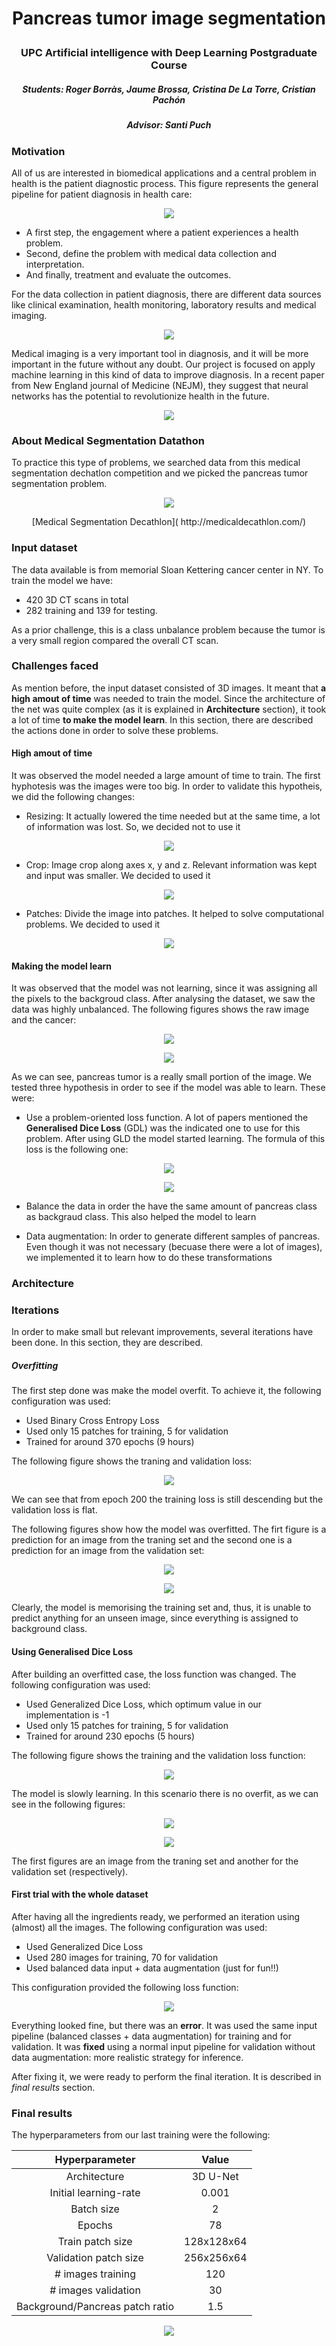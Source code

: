 ﻿# <p align="center"> Pancreas tumor image segmentation </p>

### <p align="center"> UPC Artificial intelligence with Deep Learning Postgraduate Course </p>

##### <p align="center"> Students: Roger Borràs, Jaume Brossa, Cristina De La Torre, Cristian Pachón </p>

##### <p align="center"> Advisor: Santi Puch </p>

### Motivation

All of us are interested in biomedical applications and a central problem in health is the patient diagnostic process. This figure represents the general pipeline for patient diagnosis in health care:

<p align="center">
    <img align="center" src="images/motivation_data/dp.png">
</p>

* A first step, the engagement where a patient experiences a health problem.
* Second, define the problem with medical data collection and interpretation.
* And finally, treatment and evaluate the outcomes.

For the data collection in patient diagnosis, there are different data sources like clinical examination, health monitoring, laboratory results and medical imaging. 

<p align="center">
    <img align="center" src="images/motivation_data/md.png">
</p>

Medical imaging is a very important tool in diagnosis, and it will be more important in the future without any doubt. Our project is focused on apply machine learning in this kind of data to improve diagnosis. In a recent paper from New England journal of Medicine (NEJM), they suggest that neural networks has the potential to revolutionize health in the future.

<p align="center">
    <img align="center" src="images/motivation_data/NEJM_1.png">
</p>

### About Medical Segmentation Datathon

To practice this type of problems, we searched data from this medical segmentation dechatlon competition  and we picked the pancreas tumor segmentation problem. 

<p align="center">
    <img align="center" src="images/motivation_data/MSD.png">
</p>

<p align="center">
[Medical Segmentation Decathlon]( http://medicaldecathlon.com/)
</p>


### Input dataset

The data available is from memorial Sloan Kettering cancer center in NY. To train the model we have:
* 420 3D CT scans in total
* 282 training and 139 for testing.

As a prior challenge, this is a class unbalance problem because the tumor is a very small region compared the overall CT scan. 

### Challenges faced
As mention before, the input dataset consisted of 3D images. It meant that **a high amout of time** was needed to
train the model. Since the architecture of the net was quite complex (as it is explained in **Architecture** section), it took a lot of time **to make the model learn**. In this section, there are described the actions done in order to solve these problems.

#### High amout of time
It was observed the model needed a large amount of time to train. The first hyphotesis was the images were too big. In order to validate this hypotheis, we did the following changes:

* Resizing: It actually lowered the time needed but at the same time, a lot of information was lost. So, we decided not to use it

<p align="center">
    <img align="center" src="images/challenges_faced/resize.png">
</p>

* Crop: Image crop along axes x, y and z. Relevant information was kept and input was smaller. We decided to used it

<p align="center">
    <img align="center" src="images/challenges_faced/crop.png">
</p>

* Patches: Divide the image into patches. It helped to solve computational problems. We decided to used it

<p align="center">
    <img align="center" src="images/challenges_faced/patches.gif">
</p>

#### Making the model learn
It was observed that the model was not learning, since it was assigning all the pixels to the backgroud class. After analysing the dataset, we saw the data was highly unbalanced. The following figures shows the raw image and the cancer:

<p align="center">
    <img align="center" src="images/challenges_faced/raw_image.png">
</p>

<p align="center">
    <img align="center" src="images/challenges_faced/target.png">
</p>

As we can see, pancreas tumor is a really small portion of the image. We tested three hypothesis in order to see if the model was able to learn. These were:

* Use a problem-oriented loss function. A lot of papers mentioned the **Generalised Dice Loss** (GDL) was the indicated one to use for this problem. After using GLD the model started learning. The formula of this loss is the following one:

<p align="center">
<img src="https://render.githubusercontent.com/render/math?math=1 - 2 \frac{\sum_{}^{2}w_l\sum_{n}^{}r_{ln}p_{ln}}{\sum_{}^{2}w_l\sum_{n}^{}\big(r_{ln} + %2B p_{ln}\big)}">

<p align="center">
<img src="https://render.githubusercontent.com/render/math?math=w_l = \frac{1}{ \big(\sum_{n}^{}r_{ln} \big)^2 }">
</p>

* Balance the data in order the have the same amount of pancreas class as backgraud class. This also helped the model to learn

* Data augmentation: In order to generate different samples of pancreas. Even though it was not necessary (becuase there were a lot of images), we implemented it to learn how to do these transformations

### Architecture

### Iterations
In order to make small but relevant improvements, several iterations have been done. In this section, they are described.

##### Overfitting
The first step done was make the model overfit. To achieve it, the following configuration was used:

* Used Binary Cross Entropy Loss
* Used only 15 patches for training, 5 for validation
* Trained for around 370 epochs (9 hours)

The following figure shows the traning and validation loss:

<p align="center">
    <img align="center" src="images/iterations/loss_overfit.png">
</p>

We can see that from epoch 200 the training loss is still descending but the validation loss is flat. 

The following figures show how the model was overfitted. The firt figure is a prediction for an image from the traning set and the second one is a prediction for an image from the validation set:

<p align="center">
    <img align="center" src="images/iterations/train_overfit.png">
</p>

<p align="center">
    <img align="center" src="images/iterations/validation_overfit.png">
</p>

Clearly, the model is memorising the training set and, thus, it is unable to predict anything for an unseen image, since everything is assigned to background class.

#### Using Generalised Dice Loss
After building an overfitted case, the loss function was changed. The following configuration was used:

* Used Generalized Dice Loss, which optimum value in our implementation is -1
* Used only 15 patches for training, 5 for validation
* Trained for around 230 epochs (5 hours)

The following figure shows the training and the validation loss function:

<p align="center">
    <img align="center" src="images/iterations/loss_dice.png">
</p>

The model is slowly learning. In this scenario there is no overfit, as we can see in the following figures:

<p align="center">
    <img align="center" src="images/iterations/train_dice.png">
</p>

<p align="center">
    <img align="center" src="images/iterations/validation_dice.png">
</p>

The first figures are an image from the traning set and another for the validation set (respectively).

#### First trial with the whole dataset
After having all the ingredients ready, we performed an iteration using (almost) all the images. The following configuration was used:

* Used Generalized Dice Loss
* Used 280 images for training, 70 for validation
* Used balanced data input + data augmentation (just for fun!!)

This configuration provided the following loss function:

<p align="center">
    <img align="center" src="images/iterations/loss_first.png">
</p>

Everything looked fine, but there was an **error**. It was used the same input pipeline (balanced classes + data augmentation) for training and for validation. It was **fixed** using a normal input pipeline for validation without data augmentation: more realistic strategy for inference.

After fixing it, we were ready to perform the final iteration. It is described in *final results* section.

### Final results

The hyperparameters from our last training were the following:

|          Hyperparameter         |    Value   |
|:-------------------------------:|:----------:|
|           Architecture          |  3D U-Net  |
|      Initial learning-rate      |    0.001   |
|            Batch size           |      2     |
|              Epochs             |     78     |
|         Train patch size        | 128x128x64 |
|      Validation patch size      | 256x256x64 |
|        # images training        |     120    |
|       # images validation       |     30     |
| Background/Pancreas patch ratio |     1.5    |

<p align="center">
     <img align="center" src="images/final_results/final_losses.png">
</p>
